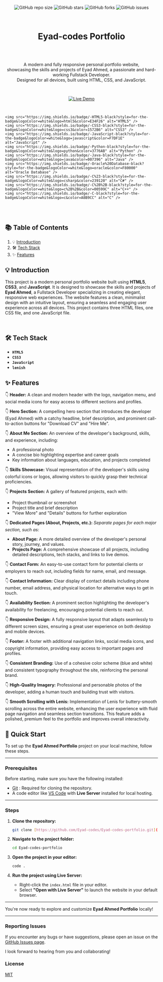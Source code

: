 <div align="center">

![GitHub repo size](https://img.shields.io/github/repo-size/Eyad-codes/Eyad-codes-portfolio)
![GitHub stars](https://img.shields.io/github/stars/Eyad-codes/Eyad-codes-portfolio?style=social)
![GitHub forks](https://img.shields.io/github/forks/Eyad-codes/Eyad-codes-portfolio?style=social)
![GitHub issues](https://img.shields.io/github/issues/Eyad-codes/Eyad-codes-portfolio)

<br />
<h1 align="center">Eyad-codes Portfolio</h1> <br />
<br />
<p align="center">
A modern and fully responsive personal portfolio website, <br />
showcasing the skills and projects of Eyad Ahmed, a passionate and hard-working Fullstack Developer. <br />
Designed for all devices, built using HTML, CSS, and JavaScript.
</p>

<br />

[![Live Demo](https://img.shields.io/badge/Live%20Demo-Eyad%20Ahmed%20Portfolio-blue?style=for-the-badge)](https://Eyad-codes.github.io/Eyad-codes-portfolio/)

</div>

<br />


    <img src="https://img.shields.io/badge/-HTML5-black?style=for-the-badge&logoColor=white&logo=html5&color=E34F26" alt="HTML5" />
    <img src="https://img.shields.io/badge/-CSS3-black?style=for-the-badge&logoColor=white&logo=css3&color=1572B6" alt="CSS3" />
    <img src="https://img.shields.io/badge/-JavaScript-black?style=for-the-badge&logoColor=white&logo=javascript&color=F7DF1E" alt="JavaScript" />
    <img src="https://img.shields.io/badge/-Python-black?style=for-the-badge&logoColor=white&logo=python&color=3776AB" alt="Python" />
    <img src="https://img.shields.io/badge/-Java-black?style=for-the-badge&logoColor=white&logo=java&color=007396" alt="Java" />
    <img src="https://img.shields.io/badge/-Oracle%20Database-black?style=for-the-badge&logoColor=white&logo=oracle&color=F80000" alt="Oracle Database" />
    <img src="https://img.shields.io/badge/-C%23-black?style=for-the-badge&logoColor=white&logo=csharp&color=239120" alt="C#" />
    <img src="https://img.shields.io/badge/-C%2B%2B-black?style=for-the-badge&logoColor=white&logo=c%2B%2B&color=00599C" alt="C++" />
    <img src="https://img.shields.io/badge/-C-black?style=for-the-badge&logoColor=white&logo=c&color=A8B9CC" alt="C" />
</div>

<br />
<br />
</div>

## 📚 <a name="table">Table of Contents</a>

1. 💡 [Introduction](#introduction)
2. 🛠️ [Tech Stack](#tech-stack)
3. ✨ [Features](#features)


## <a name="introduction">💡 Introduction</a>


This project is a modern personal portfolio website built using **HTML5**, **CSS3**, and **JavaScript**. It is designed to showcase the skills and projects of **Eyad Ahmed**, a Fullstack Developer specializing in creating elegant, responsive web experiences. The website features a clean, minimalist design with an intuitive layout, ensuring a seamless and engaging user experience across all devices.
This project contains three HTML files, one CSS file, and one JavaScript file.


<br/>

## <a name="tech-stack">🛠️ Tech Stack</a>

- **`HTML5`**
- **`CSS3`**
- **`JavaScript`**
- **`lenish`**


## <a name="features">✨ Features</a>

👇 **Header:**
A clean and modern header with the logo, navigation menu, and social media icons for easy access to different sections and profiles.

👇 **Hero Section:**
A compelling hero section that introduces the developer (Eyad Ahmed) with a catchy headline, brief description, and prominent call-to-action buttons for "Download CV" and "Hire Me".

👇 **About Me Section:**
An overview of the developer's background, skills, and experience, including:

- A professional photo
- A concise bio highlighting expertise and career goals
- Key information about languages, education, and projects completed

👇 **Skills Showcase:**
Visual representation of the developer's skills using colorful icons or logos, allowing visitors to quickly grasp their technical proficiencies.

👇 **Projects Section:**
A gallery of featured projects, each with:

- Project thumbnail or screenshot
- Project title and brief description
- "View More" and "Details" buttons for further exploration

👇 **Dedicated Pages (About, Projects, etc.):**
*Separate pages for each major section, such as:*

- **About Page:** A more detailed overview of the developer's personal story, journey, and values.
- **Projects Page:** A comprehensive showcase of all projects, including detailed descriptions, tech stacks, and links to live demos.

👇 **Contact Form:**
An easy-to-use contact form for potential clients or employers to reach out, including fields for name, email, and message.

👇 **Contact Information:**
Clear display of contact details including phone number, email address, and physical location for alternative ways to get in touch.

👇 **Availability Section:**
A prominent section highlighting the developer's availability for freelancing, encouraging potential clients to reach out.

👇 **Responsive Design:**
A fully responsive layout that adapts seamlessly to different screen sizes, ensuring a great user experience on both desktop and mobile devices.

👇 **Footer:**
A footer with additional navigation links, social media icons, and copyright information, providing easy access to important pages and profiles.

👇 **Consistent Branding:**
Use of a cohesive color scheme (blue and white) and consistent typography throughout the site, reinforcing the personal brand.

👇 **High-Quality Imagery:**
Professional and personable photos of the developer, adding a human touch and building trust with visitors.

👇 **Smooth Scrolling with Lenis:**
Implementation of Lenis for buttery-smooth scrolling across the entire website, enhancing the user experience with fluid page navigation and seamless section transitions. This feature adds a polished, premium feel to the portfolio and improves overall interactivity.


## 🚀 Quick Start

To set up the **Eyad Ahmed Portfolio** project on your local machine, follow these steps.

---

### Prerequisites

Before starting, make sure you have the following installed:

- [Git](https://git-scm.com/) : Required for cloning the repository.
- A code editor like [VS Code](https://code.visualstudio.com/) with **Live Server** installed for local hosting.

---

### Steps

1. **Clone the repository:**

    ```bash
    git clone [https://github.com/Eyad-codes/Eyad-codes-portfolio.git](https://github.com/Eyad-codes/Eyad-codes-portfolio.git)
    ```

2. **Navigate to the project folder:**

    ```bash
    cd Eyad-codes-portfolio
    ```

3. **Open the project in your editor:**

    ```bash
    code .
    ```

4. **Run the project using Live Server:**

   - Right-click the `index.html` file in your editor.
   - Select **"Open with Live Server"** to launch the website in your default browser.

---

You're now ready to explore and customize **Eyad Ahmed Portfolio** locally!

---
### Reporting Issues

If you encounter any bugs or have suggestions, please open an issue on the [GitHub Issues page](https://github.com/Eyad-codes/Eyad-codes-portfolio/issues).

I look forward to hearing from you and collaborating!
<br />

### License

[MIT](https://choosealicense.com/licenses/mit/)

<br/>
